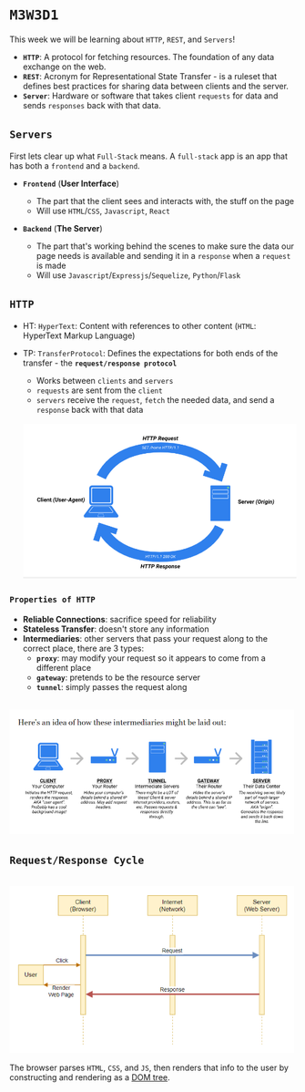 # `M3W3D1`

This week we will be learning about `HTTP`, `REST`, and `Servers`!

- **`HTTP`**: A protocol for fetching resources. The foundation of any data exchange on the web.
- **`REST`**: Acronym for Representational State Transfer - is a ruleset that defines best practices for sharing data between clients and the server.
- **`Server`**: Hardware or software that takes client `requests` for data and sends `responses` back with that data.

## `Servers`

First lets clear up what `Full-Stack` means. A `full-stack` app is an app that has both a `frontend` and a `backend`.

- **`Frontend`** (**User Interface**)
  - The part that the client sees and interacts with, the stuff on the page
  - Will use `HTML`/`CSS`, `Javascript`, `React`

- **`Backend`** (**The Server**)
  - The part that's working behind the scenes to make sure the data our page needs is available and sending it in a `response` when a `request` is made
  - Will use `Javascript`/`Expressjs`/`Sequelize`, `Python`/`Flask`

## `HTTP`

- HT: `HyperText`: Content with references to other content (`HTML`: HyperText Markup Language)
- TP: `TransferProtocol`: Defines the expectations for both ends of the transfer - the **`request/response protocol`**

  - Works between `clients` and `servers`
  - `requests` are sent from the `client`
  - `servers` receive the `request`, `fetch` the needed data, and send a `response` back with that data
  
  <br>
  <img src='./httpReq.png' width='500'>

### `Properties of HTTP`

- **Reliable Connections**: sacrifice speed for reliability
- **Stateless Transfer**: doesn't store any information
- **Intermediaries**: other servers that pass your request along to the correct place, there are 3 types:
  - **`proxy`**: may modify your request so it appears to come from a different place
  - **`gateway`**: pretends to be the resource server
  - **`tunnel`**: simply passes the request along

<br>
<img src='./intermediaries.png' width='500'>

## `Request/Response Cycle`

<br>
<img src='./reqrescycle.png' width='500'>

The browser parses `HTML`, `CSS`, and `JS`, then renders that info to the user by constructing and rendering as a [DOM tree](https://developer.mozilla.org/en-US/docs/Web/API/Document_Object_Model).
